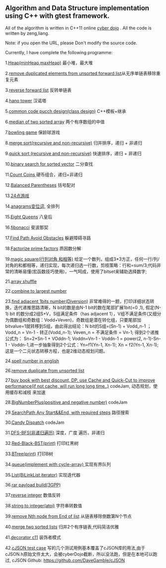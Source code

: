  ## Algorithm and Data Structure implementation using C++ with gtest framework.
 
 All of the algorithm is written in C++11 online [cyber dojo](http://www.cyber-dojo.org) . All the code is  written by zeng,liang.  
 
  Note: if you open the URL, please Don't modify the source code.
 
 Currently, I have complete the following programme:
 

 1.[Heap(minHeap,maxHeap)](https://www.cyber-dojo.org/kata/edit/c1s9FT) 最小堆，最大堆
 
 2.[remove duplicated elements from unsorted forward list](https://www.cyber-dojo.org/kata/edit/5hjsjc)从无序单链表移除重复元素
 
 3.[reverse forward list](https://www.cyber-dojo.org/kata/edit/v5m7qX) 反转单链表
 
 4.[hano tower]( https://www.cyber-dojo.org/kata/edit/4gSMuM) 汉诺塔
 
 5.[common code pucch design(class design)]( https://www.cyber-dojo.org/kata/edit/qyLeL5) C++模板+继承
 
 6.[median of two sorted array](  https://www.cyber-dojo.org/kata/edit/Z7Ymf5) 两个有序数组的中值
 
 7.[bowling game](   https://www.cyber-dojo.org/kata/edit/TQDmzJ) 保龄球游戏
 
 8.[merge sort(recursive and non-recursive)]( https://www.cyber-dojo.org/kata/edit/H3F2Cg) 归并排序，递归 + 非递归
 
 9.[quick sort (recursive and non-recursive)]( https://www.cyber-dojo.org/kata/edit/3bL8dx ) 快速排序，递归 +  非递归
 
 10.[binary search for sorted vector]( https://www.cyber-dojo.org/kata/edit/lzkFVV)  二分查找
 
 11.[Count Coins  ]( https://www.cyber-dojo.org/kata/edit/ejFa3H) 硬币组合，递归+非递归
 
 12.[Balanced Parentheses]( https://www.cyber-dojo.org/kata/edit/qyPKzS) 括号配对
 
 13.[24点游戏]( https://www.cyber-dojo.org/kata/edit/DnVATL )
 
 14.[anagrams变位词,](https://www.cyber-dojo.org/kata/edit/Lnunpj) 全排列

 15.[Eight Queens]( https://www.cyber-dojo.org/kata/edit/UMrKTK)  八皇后
 
 16.[fibonacci](  https://www.cyber-dojo.org/kata/edit/HZz4Qv)  斐波那契
 
 17.[Find Path Avoid Obstacles]( https://www.cyber-dojo.org/kata/edit/EPQyRr) 躲避障碍寻路
 
 18.[Factorize prime factors](  https://www.cyber-dojo.org/kata/edit/NygRte) 质因数分解
 
 19.[magic square(行列对角 和相等)](https://www.cyber-dojo.org/kata/edit/nzY139)  给定一个数列，组成3*3方正，任何一行/列/对角的和都相等，递归实现，每次递归选一行数，剪枝策略：行和=sum/3;代码非常的清晰易懂(宏函数技巧使用)，一气呵成，使用了bitset来辅助选择数字;


 21.[array shuffle]( https://www.cyber-dojo.org/kata/edit/9Pyuja)
 
 22.[combine to largest number](  https://www.cyber-dojo.org/kata/edit/pFecgM )
 
 23.[find adjacent 1bits number(Diversion)]( https://www.cyber-dojo.org/kata/edit/bUyltJ ) 非常难得的一题，打印详细状态转换，迭代递推思路清晰，N bit的数是由N-1 bit的数在尾部扩展1bit(=0 ,1), 假定(N-1) bit 的数分成2组S+V，S组满足条件（has adjacent 1），V组不满足条件(又细分为偶数组和奇数组：Vodd+Veven)，奇数组是潜在转化组，只要尾部加bitvalue=1就转移到S组，由此得出结论：N bit的S组=(Sn-1) + Vodd_n-1 ； Vodd_n = Vn-1 - 转正(Vodd_n-1); Veven_n = 不满足条件 = Vn-1; 得到2个递推公式为： Sn=2*Sn-1 + VOddn-1; Voddn=Vn-1 - Voddn-1 = power(2, n-1)-Sn-1 - Voddn-1,进一步抽象得到2个公式：Yn=f1(Yn-1, Xn-1); Xn = f2(Yn-1, Xn-1); 这是一个二元状态转移方程，也是2维动态规划问题。
 
 24.[spell number in english]( https://www.cyber-dojo.org/kata/edit/cGEJm8) 
 

 
 26.[remove duplicate from unsorted list]( https://www.cyber-dojo.org/kata/edit/Hw2ARG)
 
 27.[buy book with best discount, DP. use Cache and Quick-Cut to improve performance(if not cache, will run long long time..)](  https://www.cyber-dojo.org/kata/edit/e1eWD3 )  codeJam, 动态规划，使用缓存和减枝 来加速
 
 28.[BigNumberPlus(positive and negative number)]( https://www.cyber-dojo.org/kata/edit/aFuWaw ) codeJam
 
 29.[SearchPath Any Start&&End, with required steps](https://www.cyber-dojo.org/kata/edit/UjAYAc) 路径搜索
 
 30.[Candy Dispatch]( https://www.cyber-dojo.org/kata/edit/SEuu9L)  codeJam
 
 31.[DFS-BFS(非递归遍历)](https://www.cyber-dojo.org/kata/edit/McTXNQ) 深度，广度 遍历，非递归
 
 32.[Red-Black-BST(print)]( https://www.cyber-dojo.org/kata/edit/Xvs1Q0) 打印红黑树

 33.[BTree(print)](  https://www.cyber-dojo.org/kata/edit/BYqkde)  打印B树
 
 34.[queue(implement with cycle-array) ](  https://www.cyber-dojo.org/kata/edit/N2QHpV) 实现有界队列

 35.[List(BiLinkList,iterator)](  https://www.cyber-dojo.org/kata/edit/lw9bKt) 实现迭代器
 
 36.[rar payload build(3GPP)](  https://www.cyber-dojo.org/kata/edit/Aefhn3) 
 
 37.[reverse integer](  https://www.cyber-dojo.org/kata/edit/sccC5U)   数值反转
 
 38.[string to integer(atoi)](  https://www.cyber-dojo.org/kata/edit/MDvnxW)  字符串转数值
 
 39.[remove Nth node from End of list](  https://www.cyber-dojo.org/kata/edit/sDqsuP) 从链表移除倒数第N个节点

 40.[merge two sorted lists]( https://www.cyber-dojo.org/kata/edit/0bLbwY)  归并2个有序链表,代码简洁优雅
 
 41.[decorator c11](https://www.cyber-dojo.org/kata/edit/nTHRcg) 装饰者模式
 
 42.[cJSON test case](https://www.cyber-dojo.org/kata/edit/1dhMxs )  写的几个测试用例基本覆盖了cJSON库的用法,由于cJSON.h原始文件太大，会被cyberDojo截断，所以没法跑，但是在本地可以跑过, cJSON Github: https://github.com/DaveGamble/cJSON
 
 
 
